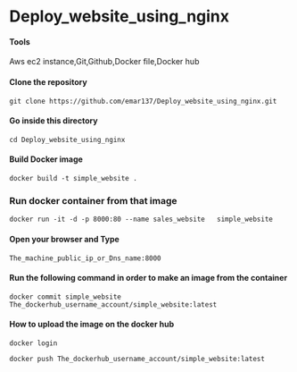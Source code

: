 
# Deploy_website_using_nginx
#### Tools
 Aws ec2 instance,Git,Github,Docker file,Docker hub 
#### Clone the repository
```
git clone https://github.com/emar137/Deploy_website_using_nginx.git
```
####  Go inside this directory 
```
cd Deploy_website_using_nginx
```
#### Build Docker image 
```
docker build -t simple_website .
 ```
### Run docker container from that  image 
```
docker run -it -d -p 8000:80 --name sales_website   simple_website
```
#### Open your browser and Type  
``` 
The_machine_public_ip_or_Dns_name:8000
```
#### Run the following command in order to make an image from the  container
```
docker commit simple_website  The_dockerhub_username_account/simple_website:latest
```
#### How to upload the image on the docker hub
``` 
docker login
```
```
docker push The_dockerhub_username_account/simple_website:latest
```
